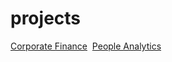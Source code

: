 # projects

[Corporate Finance](https://github.com/odenipinedo/projects/tree/master/Finance)&nbsp;
[People Analytics](https://github.com/odenipinedo/projects/tree/master/PeopleAnalytics)
